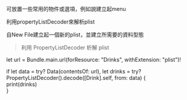 可放置一些常用的物件或選項，例如說建立起menu

利用propertyListDecoder來解析plist

自New File建立起一個新的plist，並建立所需要的資料型態

>利用 PropertyListDecoder 析解 plist

let url = Bundle.main.url(forResource: "Drinks", withExtension: "plist")!  
  
if let data = try? Data(contentsOf: url), let drinks = try? 	PropertyListDecoder().decode([Drink].self, from: data) {  
print(drinks)  
}